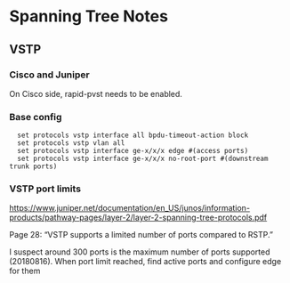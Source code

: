 # Spanning Tree Notes

## VSTP

### Cisco and Juniper
On Cisco side, rapid-pvst needs to be enabled.

### Base config
```
  set protocols vstp interface all bpdu-timeout-action block
  set protocols vstp vlan all
  set protocols vstp interface ge-x/x/x edge #(access ports)
  set protocols vstp interface ge-x/x/x no-root-port #(downstream trunk ports)
```

### VSTP port limits
 https://www.juniper.net/documentation/en_US/junos/information-products/pathway-pages/layer-2/layer-2-spanning-tree-protocols.pdf

 Page 28: “VSTP supports a limited number of ports compared to RSTP.”

 I suspect around 300 ports is the maximum number of ports supported (20180816).
 When port limit reached, find active ports and configure edge for them
